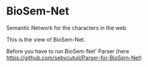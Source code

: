 BioSem-Net
==========

Semantic Network for the characters in the web

This is the view of BioSem-Net.

Before you have to run BioSem-Net' Parser (here https://github.com/sebycutuli/Parser-for-BioSem-Net)
